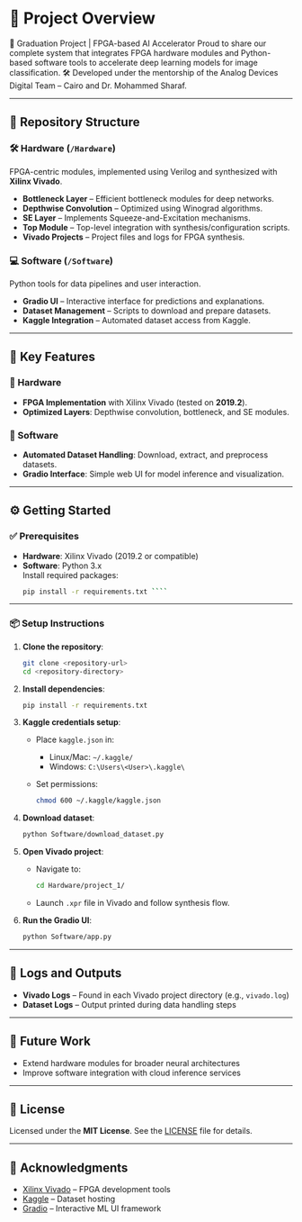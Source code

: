 
# 🔧 Project Overview

🚀 Graduation Project | FPGA-based AI Accelerator
Proud to share our complete system that integrates FPGA hardware modules and Python-based software tools to accelerate deep learning models for image classification.
🛠️ Developed under the mentorship of the Analog Devices Digital Team – Cairo and Dr. Mohammed Sharaf.



---

## 📁 Repository Structure

### 🛠️ Hardware (`/Hardware`)
FPGA-centric modules, implemented using Verilog and synthesized with **Xilinx Vivado**.

- **Bottleneck Layer** – Efficient bottleneck modules for deep networks.
- **Depthwise Convolution** – Optimized using Winograd algorithms.
- **SE Layer** – Implements Squeeze-and-Excitation mechanisms.
- **Top Module** – Top-level integration with synthesis/configuration scripts.
- **Vivado Projects** – Project files and logs for FPGA synthesis.

### 💻 Software (`/Software`)
Python tools for data pipelines and user interaction.

- **Gradio UI** – Interactive interface for predictions and explanations.
- **Dataset Management** – Scripts to download and prepare datasets.
- **Kaggle Integration** – Automated dataset access from Kaggle.

---

## 🚀 Key Features

### 🔩 Hardware
- **FPGA Implementation** with Xilinx Vivado (tested on **2019.2**).
- **Optimized Layers**: Depthwise convolution, bottleneck, and SE modules.

### 🧰 Software
- **Automated Dataset Handling**: Download, extract, and preprocess datasets.
- **Gradio Interface**: Simple web UI for model inference and visualization.

---

## ⚙️ Getting Started

### ✅ Prerequisites

- **Hardware**: Xilinx Vivado (2019.2 or compatible)
- **Software**: Python 3.x  
  Install required packages:
  ```bash
  pip install -r requirements.txt ````

---

### 📦 Setup Instructions

1. **Clone the repository**:

   ```bash
   git clone <repository-url>
   cd <repository-directory>
   ```

2. **Install dependencies**:

   ```bash
   pip install -r requirements.txt
   ```

3. **Kaggle credentials setup**:

   * Place `kaggle.json` in:

     * Linux/Mac: `~/.kaggle/`
     * Windows: `C:\Users\<User>\.kaggle\`
   * Set permissions:

     ```bash
     chmod 600 ~/.kaggle/kaggle.json
     ```

4. **Download dataset**:

   ```bash
   python Software/download_dataset.py
   ```

5. **Open Vivado project**:

   * Navigate to:

     ```bash
     cd Hardware/project_1/
     ```
   * Launch `.xpr` file in Vivado and follow synthesis flow.

6. **Run the Gradio UI**:

   ```bash
   python Software/app.py
   ```

---

## 📄 Logs and Outputs

* **Vivado Logs** – Found in each Vivado project directory (e.g., `vivado.log`)
* **Dataset Logs** – Output printed during data handling steps

---

## 📌 Future Work

* Extend hardware modules for broader neural architectures
* Improve software integration with cloud inference services

---

## 📜 License

Licensed under the **MIT License**. See the [LICENSE](LICENSE) file for details.

---

## 🙏 Acknowledgments

* [Xilinx Vivado](https://www.xilinx.com) – FPGA development tools
* [Kaggle](https://www.kaggle.com) – Dataset hosting
* [Gradio](https://www.gradio.app) – Interactive ML UI framework
